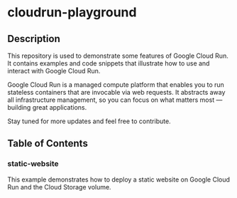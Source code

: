 # cloudrun-playground

## Description

This repository is used to demonstrate some features of Google Cloud Run. It contains examples and code snippets that illustrate how to use and interact with Google Cloud Run.

Google Cloud Run is a managed compute platform that enables you to run stateless containers that are invocable via web requests. It abstracts away all infrastructure management, so you can focus on what matters most — building great applications.

Stay tuned for more updates and feel free to contribute.

## Table of Contents

### static-website

This example demonstrates how to deploy a static website on Google Cloud Run and the Cloud Storage volume.
